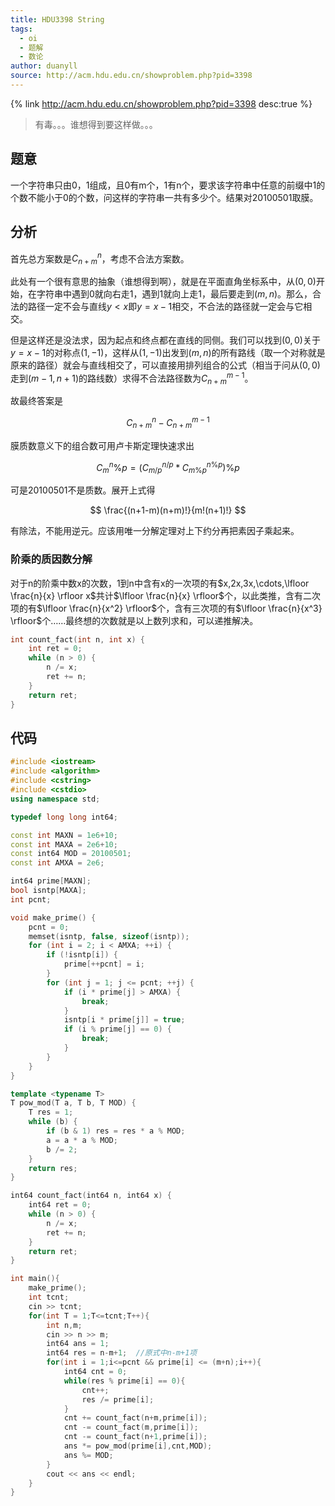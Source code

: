 ```yaml
---
title: HDU3398 String
tags:
  - oi
  - 题解
  - 数论
author: duanyll
source: http://acm.hdu.edu.cn/showproblem.php?pid=3398
---
```


{% link http://acm.hdu.edu.cn/showproblem.php?pid=3398 desc:true %}

> 有毒。。。谁想得到要这样做。。。

## 题意

一个字符串只由0，1组成，且0有m个，1有n个，要求该字符串中任意的前缀中1的个数不能小于0的个数，问这样的字符串一共有多少个。结果对20100501取膜。

## 分析

首先总方案数是$C^{n}_{n+m}$，考虑不合法方案数。

此处有一个很有意思的抽象（谁想得到啊），就是在平面直角坐标系中，从$(0,0)$开始，在字符串中遇到0就向右走1，遇到1就向上走1，最后要走到$(m,n)$。那么，合法的路径一定不会与直线$y<x$即$y=x-1$相交，不合法的路径就一定会与它相交。

但是这样还是没法求，因为起点和终点都在直线的同侧。我们可以找到$(0,0)$关于$y=x-1$的对称点$(1,-1)$，这样从$(1,-1)$出发到$(m,n)$的所有路线（取一个对称就是原来的路径）就会与直线相交了，可以直接用排列组合的公式（相当于问从$(0,0)$走到$(m-1,n+1)$的路线数）求得不合法路径数为$C^{m-1}_{n+m}$。

故最终答案是

$$
C^{n}_{n+m} - C^{m-1}_{n+m}
$$

膜质数意义下的组合数可用卢卡斯定理快速求出

$$
C^{n}_{m}\%p=(C^{n/p}_{m/p}*C^{n\%p}_{m\%p})\%p
$$

可是20100501不是质数。展开上式得

$$
\frac{(n+1-m)(n+m)!}{m!(n+1)!}
$$

有除法，不能用逆元。应该用唯一分解定理对上下约分再把素因子乘起来。

### 阶乘的质因数分解

对于n的阶乘中数x的次数，1到n中含有x的一次项的有$x,2x,3x,\cdots,\lfloor \frac{n}{x} \rfloor x$共计$\lfloor \frac{n}{x} \rfloor$个，以此类推，含有二次项的有$\lfloor \frac{n}{x^2} \rfloor$个，含有三次项的有$\lfloor \frac{n}{x^3} \rfloor$个……最终想的次数就是以上数列求和，可以递推解决。

```cpp
int count_fact(int n, int x) {
    int ret = 0;
    while (n > 0) {
        n /= x;
        ret += n;
    }
    return ret;
}
```

## 代码

```cpp
#include <iostream>
#include <algorithm>
#include <cstring>
#include <cstdio>
using namespace std;

typedef long long int64;

const int MAXN = 1e6+10;
const int MAXA = 2e6+10;
const int64 MOD = 20100501;
const int AMXA = 2e6;

int64 prime[MAXN];
bool isntp[MAXA];
int pcnt;

void make_prime() {
    pcnt = 0;
    memset(isntp, false, sizeof(isntp));
    for (int i = 2; i < AMXA; ++i) {
        if (!isntp[i]) {
            prime[++pcnt] = i;
        }
        for (int j = 1; j <= pcnt; ++j) {
            if (i * prime[j] > AMXA) {
                break;
            }
            isntp[i * prime[j]] = true;
            if (i % prime[j] == 0) {
                break;
            }
        }
    }
}

template <typename T>
T pow_mod(T a, T b, T MOD) {
    T res = 1;
    while (b) {
        if (b & 1) res = res * a % MOD;
        a = a * a % MOD;
        b /= 2;
    }
    return res;
}

int64 count_fact(int64 n, int64 x) {
    int64 ret = 0;
    while (n > 0) {
        n /= x;
        ret += n;
    }
    return ret;
}

int main(){
	make_prime();
	int tcnt;
	cin >> tcnt;
	for(int T = 1;T<=tcnt;T++){
		int n,m;
		cin >> n >> m;
		int64 ans = 1;
		int64 res = n-m+1;	//原式中n-m+1项
		for(int i = 1;i<=pcnt && prime[i] <= (m+n);i++){
			int64 cnt = 0;
			while(res % prime[i] == 0){
				cnt++;
				res /= prime[i];
			}
			cnt += count_fact(n+m,prime[i]);
			cnt -= count_fact(m,prime[i]);
			cnt -= count_fact(n+1,prime[i]);
			ans *= pow_mod(prime[i],cnt,MOD);
			ans %= MOD;
		}
		cout << ans << endl;
	}
}
```
